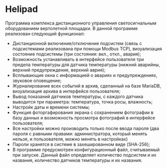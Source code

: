 # Helipad
Программа комплекса дистанционного управления светосигнальным оборудованием вертолетной площадки.
В данной программе реализован следующий функционал:
- Дистанционной включение/отключение подсистем (связь с подсистемами реализована при помощи Modbus TCP), визуализация состояние подсистемы (три состояния: вкл., откл., авария);
- Возможность устанавливать в интерфейсе пользователя три предела температуры для датчика температуры (нижний аварийны, верхний предупреждение, верхний аврия);
- Всплывающие окна с информацией о авариях и предупреждениях, звуковое оповещение;
- Журналирование всех событий в архив, сделанный на базе MariaDB, визуализация архива в интерфейсе пользователя;
- Вывод показаний датчиков температуры, с каждого датчика выводится три параметра: температура, точка росы, влажность;
- Настройк даты и времени системы;
- Функция фоторгафирования экрана с сохранением фотографии в базу данных и возможность просмотра фотографий в интерфейсе пользователя;
- Все настройки можно производить только после ввода пароля (два пароля с равными правами: администратора, который менять нельзя, и пользователя, можно менять в настройках)
- Пароли хранятся в системе в захешированном виде (SHA-256);
- В программе предусмотрен конфигурационный файл, считываемый при запуске. Данный файл определяет количество подсистем и их названия, количество датчиков температуры и их названия. 
